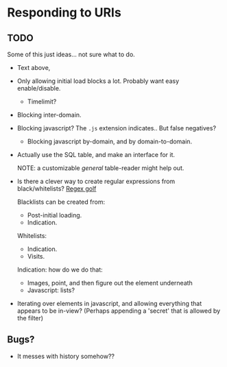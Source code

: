 # Responding to URIs

## TODO

Some of this just ideas... not sure what to do.

* Text above,

* Only allowing initial load blocks a lot. Probably want easy enable/disable.
  + Timelimit?

* Blocking inter-domain.

* Blocking javascript? The `.js` extension indicates.. But false negatives?
  + Blocking javascript by-domain, and by domain-to-domain.

* Actually use the SQL table, and make an interface for it.

  NOTE: a customizable *general* table-reader might help out.

* Is there a clever way to create regular expressions from black/whitelists?
  [Regex golf](http://www.reddit.com/r/programming/comments/1tb0go/regex_golf/)    
  
  Blacklists can be created from:
  + Post-initial loading.
  + Indication.
  
  Whitelists:
  + Indication.
  + Visits.
  
  Indication: how do we do that: 
  + Images, point, and then figure out the element underneath
  + Javascript: lists?
  
* Iterating over elements in javascript, and allowing everything that appears
  to be in-view? (Perhaps appending a 'secret' that is allowed by the filter)

## Bugs?

* It messes with history somehow??

